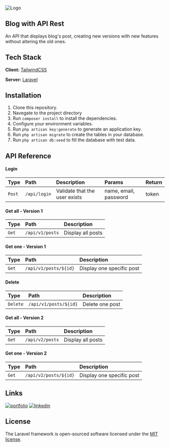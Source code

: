 
![Logo](https://raw.githubusercontent.com/laravel/art/master/logo-lockup/5%20SVG/2%20CMYK/1%20Full%20Color/laravel-logolockup-cmyk-red.svg)


## Blog with API Rest

An API that displays blog's post, creating new versions with new features without altering the old ones.

## Tech Stack

**Client:** [TailwindCSS](https://tailwindcss.com)

**Server:** [Laravel](https://laravel.com/)


## Installation

1. Clone this repository.
2. Navegate to the project directory
3. Run `composer install` to install the dependencies.
4. Configure your environment variables.
5. Run `php artisan key:generate` to generate an application key.
6. Run `php artisan migrate` to create the tables in your database.
7. Run `php artisan db:seed` to fill the database with test data.


    
## API Reference

#### Login

| Type | Path     | Description                | Params| Return
| :-------- | :------- | :------------------------- | :---- |:--|
| `Post` | `/api/login` |Validate that the user exists | name, email, password|token


#### Get all - Version 1

| Type | Path     | Description                
| :-------- | :------- | :-------------------------
| `Get` | `/api/v1/posts` | Display all posts 

#### Get one - Version 1

| Type | Path | Description 
| :- | :- | :-|
| `Get` | `/api/v1/posts/${id}` | Display one specific post 

#### Delete 

| Type | Path | Description 
| :- | :- | :-|
| `Delete` | `/api/v1/posts/${id}` | Delete one post


#### Get all - Version 2

| Type | Path     | Description                
| :-------- | :------- | :-------------------------
| `Get` | `/api/v2/posts` | Display all posts 

#### Get one - Version 2

| Type | Path | Description |
| :- | :- | :-|
| `Get` | `/api/v2/posts/${id}` | Display one specific post| 

## Links

[![portfolio](https://img.shields.io/badge/my_portfolio-000?style=for-the-badge&logo=ko-fi&logoColor=white)](https://angelprz8a.github.io/Portafolio/)
[![linkedin](https://img.shields.io/badge/linkedin-0A66C2?style=for-the-badge&logo=linkedin&logoColor=white)](https://www.linkedin.com/in/angelprz8a/)

## License

The Laravel framework is open-sourced software licensed under the [MIT license](https://opensource.org/licenses/MIT).

